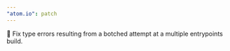 ```yaml
---
"atom.io": patch
---
```


🐛 Fix type errors resulting from a botched attempt at a multiple entrypoints build.
